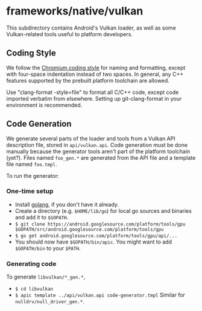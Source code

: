 # frameworks/native/vulkan

This subdirectory contains Android's Vulkan loader, as well as some Vulkan-related tools useful to platform developers.

## Coding Style

We follow the [Chromium coding style](https://www.chromium.org/developers/coding-style) for naming and formatting, except with four-space indentation instead of two spaces. In general, any C++ features supported by the prebuilt platform toolchain are allowed.

Use "clang-format -style=file" to format all C/C++ code, except code imported verbatim from elsewhere. Setting up git-clang-format in your environment is recommended.

## Code Generation

We generate several parts of the loader and tools from a Vulkan API description file, stored in `api/vulkan.api`. Code generation must be done manually because the generator tools aren't part of the platform toolchain (yet?). Files named `foo_gen.*` are generated from the API file and a template file named `foo.tmpl`.

 To run the generator:

### One-time setup
- Install [golang](https://golang.org/), if you don't have it already.
- Create a directory (e.g. `$HOME/lib/go`) for local go sources and binaries and add it to `$GOPATH`.
- `$ git clone https://android.googlesource.com/platform/tools/gpu $GOPATH/src/android.googlesource.com/platform/tools/gpu`
- `$ go get android.googlesource.com/platform/tools/gpu/api/...`
- You should now have `$GOPATH/bin/apic`. You might want to add `$GOPATH/bin` to your `$PATH`.

### Generating code
To generate `libvulkan/*_gen.*`,
- `$ cd libvulkan`
- `$ apic template ../api/vulkan.api code-generator.tmpl`
Similar for `nulldrv/null_driver_gen.*`.
